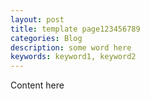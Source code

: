 ```yaml
---
layout: post
title: template page123456789
categories: Blog
description: some word here
keywords: keyword1, keyword2
---
```


Content here
